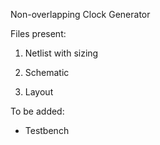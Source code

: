 Non-overlapping Clock Generator

Files present:

1. Netlist with sizing

2. Schematic

3. Layout

To be added:

- Testbench
